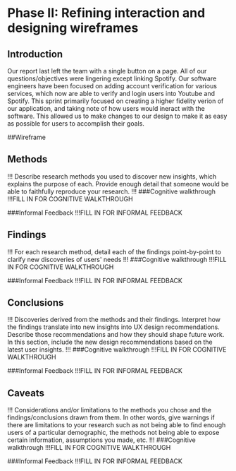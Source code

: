 # Phase II: Refining interaction and designing wireframes

## Introduction

Our report last left the team with a single button on a page. All of our questions/objectives were lingering except linking Spotify. Our software engineers have been focused on adding account verification for various services, which now are able to verify and login users into Youtube and Spotify. This sprint primarily focused on creating a higher fidelity verion of our application, and taking note of how users would ineract with the software. This allowed us to make changes to our design to make it as easy as possible for users to accomplish their goals.

##Wireframe

## Methods

!!! Describe research methods you used to discover new insights, which explains the purpose of each. Provide enough detail that someone would be able to faithfully reproduce your research. !!!
###Cognitive walkthrough
!!!FILL IN FOR COGNITIVE WALKTHROUGH

###Informal Feedback
!!!FILL IN FOR INFORMAL FEEDBACK

## Findings

!!! For each research method, detail each of the findings point-by-point to clarify new discoveries of users' needs !!!
###Cognitive walkthrough
!!!FILL IN FOR COGNITIVE WALKTHROUGH

###Informal Feedback
!!!FILL IN FOR INFORMAL FEEDBACK

## Conclusions

!!! Discoveries derived from the methods and their findings. Interpret how the findings translate into new insights into UX design recommendations. Describe those recommendations and how they should shape future work. In this section, include the new design recommendations based on the latest user insights. !!!
###Cognitive walkthrough
!!!FILL IN FOR COGNITIVE WALKTHROUGH

###Informal Feedback
!!!FILL IN FOR INFORMAL FEEDBACK

## Caveats

!!! Considerations and/or limitations to the methods you chose and the findings/conclusions drawn from them. In other words, give warnings if there are limitations to your research such as not being able to find enough users of a particular demographic, the methods not being able to expose certain information, assumptions you made, etc. !!!
###Cognitive walkthrough
!!!FILL IN FOR COGNITIVE WALKTHROUGH

###Informal Feedback
!!!FILL IN FOR INFORMAL FEEDBACK
